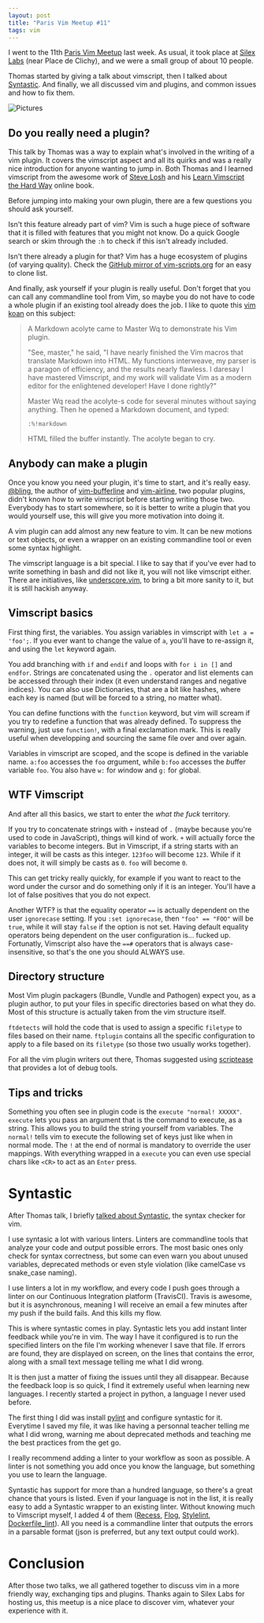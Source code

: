 ```yaml
---
layout: post
title: "Paris Vim Meetup #11"
tags: vim
---
```


I went to the 11th [Paris Vim Meetup][1] last week. As usual, it took place at
[Silex Labs][2] (near Place de Clichy), and we were a small group of about 10 people.

Thomas started by giving a talk about vimscript, then I talked about
[Syntastic][3]. And finally, we all
discussed vim and plugins, and common issues and how to fix them.

![Pictures](/img/2015-12-14/flyer.jpg)

## Do you really need a plugin?

This talk by Thomas was a way to explain what's involved in the writing of a vim
plugin. It covers the vimscript aspect and all its quirks and was a really nice
introduction for anyone wanting to jump in. Both Thomas and I learned vimscript
from the awesome work of [Steve Losh][4] and his [Learn Vimscript the Hard
Way][5] online book.

Before jumping into making your own plugin, there are a few questions you should
ask yourself. 

Isn't this feature already part of vim? Vim is such a huge piece of software
that it is filled with features that you might not know. Do a quick Google
search or skim through the `:h` to check if this isn't already included.

Isn't there already a plugin for that? Vim has a huge ecosystem of plugins (of
varying quality). Check the [GitHub mirror of vim-scripts.org][6] for an easy to
clone list.

And finally, ask yourself if your plugin is really useful. Don't forget that you
can call any commandline tool from Vim, so maybe you do not have to code a whole
plugin if an existing tool already does the job. I like to quote this [vim
koan][7] on this subject:

> A Markdown acolyte came to Master Wq to demonstrate his Vim plugin.
>
> "See, master," he said, "I have nearly finished the Vim macros that translate
> Markdown into HTML. My functions interweave, my parser is a paragon of
> efficiency, and the results nearly flawless. I daresay I have mastered
> Vimscript, and my work will validate Vim as a modern editor for the
> enlightened developer! Have I done rightly?"
> 
> Master Wq read the acolyte-s code for several minutes without saying anything.
> Then he opened a Markdown document, and typed:
> 
> `:%!markdown`
>
> HTML filled the buffer instantly. The acolyte began to cry.

## Anybody can make a plugin

Once you know you need your plugin, it's time to start, and it's really easy.
[@bling][8], the author of [vim-bufferline][9] and [vim-airline][10], two popular
plugins, didn't known how to write vimscript before starting writing those two.
Everybody has to start somewhere, so it is better to write a plugin that you
would yourself use, this will give you more motivation into doing it.

A vim plugin can add almost any new feature to vim. It can be new motions or
text objects, or even a wrapper on an existing commandline tool or even some
syntax highlight.

The vimscript language is a bit special. I like to say that if you've ever had
to write something in bash and did not like it, you will not like vimscript
either. There are initiatives, like [underscore.vim][11], to bring a bit more
sanity to it, but it is still hackish anyway.

## Vimscript basics

First thing first, the variables. You assign variables in vimscript with `let
a = 'foo';`. If you ever want to change the value of `a`, you'll have to
re-assign it, and using the `let`  keyword again.

You add branching with `if` and `endif` and loops with `for i in []` and
`endfor`. Strings are concatenated using the `.` operator and list elements can
be accessed through their index (it even understand ranges and negative
indices). You can also use Dictionaries, that are a bit like hashes, where each
key is named (but will be forced to a string, no matter what).

You can define functions with the `function` keyword, but vim will scream if you
try to redefine a function that was already defined. To suppress the warning,
just use `function!`, with a final exclamation mark. This is really useful when
developping and sourcing the same file over and over again.

Variables in vimscript are scoped, and the scope is defined in the variable
name. `a:foo` accesses the `foo` *a*rgument, while `b:foo` accesses the *b*uffer
variable `foo`. You also have `w:` for *w*indow and `g:` for *g*lobal.

## WTF Vimscript

And after all this basics, we start to enter the _what the fuck_ territory.

If you try to concatenate strings with `+` instead of `.` (maybe because you're
used to code in JavaScript), things will kind of work. `+` will actually force
the variables to become integers. But in Vimscript, if a string starts with an
integer, it will be casts as this integer. `123foo` will become `123`. While if
it does not, it will simply be casts as `0`. `foo` will become `0`.

This can get tricky really quickly, for example if you want to react to the word
under the cursor and do something only if it is an integer. You'll have a lot of
false positives that you do not expect.

Another WTF‽ is that the equality operator `==` is actually dependent on the
user `ignorecase` setting. If you `:set ignorecase`, then `"foo" == "FOO"` will
be `true`, while it will stay `false` if the option is not set. Having default
equality operators being dependent on the user configuration is... fucked up.
Fortunatly, Vimscript also have the `==#` operators that is always
case-insensitive, so that's the one you should ALWAYS use.

## Directory structure

Most Vim plugin packagers (Bundle, Vundle and Pathogen) expect you, as a plugin
author, to put your files in specific directories based on what they do. Most of
this structure is actually taken from the vim structure itself.

`ftdetects` will hold the code that is used to assign a specific `filetype` to
files based on their name. `ftplugin` contains all the specific configuration to
apply to a file based on its `filetype` (so those two usually works together).

For all the vim plugin writers out there, Thomas suggested using
[scriptease][12] that provides a lot of debug tools.

## Tips and tricks

Something you often see in plugin code is the `execute "normal! XXXXX"`.
`execute` lets you pass an argument that is the command to execute, as a string.
This allows you to build the string yourself from variables. The `normal!` tells
vim to execute the following set of keys just like when in normal mode. The `!`
at the end of normal is mandatory to override the user mappings. With everything
wrapped in a `execute` you can even use special chars like `<CR>` to act as an
`Enter` press.

# Syntastic

After Thomas talk, I briefly [talked about Syntastic][13], the syntax checker
for vim.

I use syntasic a lot with various linters. Linters are commandline tools that
analyze your code and output possible errors. The most basic ones only check for
syntax correctness, but some can even warn you about unused variables,
deprecated methods or even style violation (like camelCase vs snake_case
naming).

I use linters a lot in my workflow, and every code I push goes through a linter
on our Continuous Integration platform (TravisCI). Travis is awesome, but it is
asynchronous, meaning I will receive an email a few minutes after my push if the
build fails. And this kills my flow.

This is where syntastic comes in play. Syntastic lets you add instant linter
feedback while you're in vim. The way I have it configured is to run the
specified linters on the file I'm working whenever I save that file. If errors
are found, they are displayed on screen, on the lines that contains the error,
along with a small text message telling me what I did wrong.

It is then just a matter of fixing the issues until they all disappear. Because
the feedback loop is so quick, I find it extremely useful when learning new
languages. I recently started a project in python, a language I never used
before.

The first thing I did was install [pylint][14] and configure syntastic for it.
Everytime I saved my file, it was like having a personnal teacher telling me
what I did wrong, warning me about deprecated methods and teaching me the best
practices from the get go.

I really recommend adding a linter to your workflow as soon as possible.
A linter is not something you add once you know the language, but something you
use to learn the language.

Syntastic has support for more than a hundred language, so there's a great
chance that yours is listed. Even if your language is not in the list, it is
really easy to add a Syntastic wrapper to an existing linter. Without knowing
much to Vimscript myself, I added 4 of them ([Recess][15], [Flog][16],
[Stylelint][17], [Dockerfile_lint][18]). All you need is a commandline linter
that outputs the errors in a parsable format (json is preferred, but any text
output could work).

# Conclusion

After those two talks, we all gathered together to discuss vim in a more
friendly way, exchanging tips and plugins. Thanks again to Silex Labs for hosting
us, this meetup is a nice place to discover vim, whatever your experience with
it.


[1]: http://www.meetup.com/fr/Vim-Paris/events/226831909/
[2]: http://www.silexlabs.org/
[3]: https://github.com/scrooloose/syntastic
[4]: http://stevelosh.com/
[5]: http://learnvimscriptthehardway.stevelosh.com/
[6]: https://github.com/vim-scripts?tab=repositories
[7]: http://blog.sanctum.geek.nz/vim-koans/
[8]: https://twitter.com/bling
[9]: https://github.com/bling/vim-bufferline
[10]: https://github.com/bling/vim-airline
[11]: https://github.com/haya14busa/underscore.vim
[12]: https://github.com/tpope/vim-scriptease
[13]: http://talks.pixelastic.com/vim-syntastic/#1
[14]: http://www.pylint.org/
[15]: https://twitter.github.io/recess/
[16]: https://github.com/seattlerb/flog
[17]: http://stylelint.io/
[18]: https://github.com/projectatomic/dockerfile_lint
